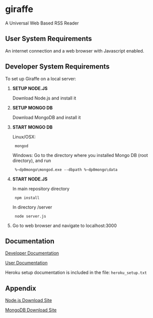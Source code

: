 giraffe
=======

A Universal Web Based RSS Reader

User System Requirements
-------------------------
An internet connection and a web browser with Javascript enabled. 

Developer System Requirements
------------------------------
To set up Giraffe on a local server:

1. **SETUP NODE.JS**

	Download Node.js and install it

2. **SETUP MONGO DB**

	Download MongoDB and install it

3. **START MONGO DB**

	Linux/OSX:

        mongod

	Windows: Go to the directory where you installed Mongo DB (root directory), and run

        %~dp0mongo\mongod.exe --dbpath %~dp0mongo\data

4. **START NODE.JS**

	In main repository directory
	
        npm install
        
	In directory /server
        
        node server.js

5. Go to web browser and navigate to localhost:3000

Documentation
-------------
[Developer Documentation](https://github.com/ZooKeepers/giraffe/wiki/Developer-Documentation)

[User Documentation](https://github.com/ZooKeepers/giraffe/wiki/User-Documentation)

Heroku setup documentation is included in the file: `heroku_setup.txt`

Appendix
--------
[Node.js Download Site](http://nodejs.org/)

[MongoDB Download Site](http://www.mongodb.org/)
